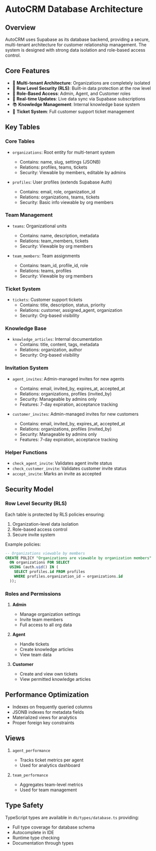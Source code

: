 # AutoCRM Database Architecture

## Overview
AutoCRM uses Supabase as its database backend, providing a secure, multi-tenant architecture for customer relationship management. The system is designed with strong data isolation and role-based access control.

## Core Features
- 🏢 **Multi-tenant Architecture**: Organizations are completely isolated
- 🔐 **Row Level Security (RLS)**: Built-in data protection at the row level
- 👥 **Role-Based Access**: Admin, Agent, and Customer roles
- 🔄 **Real-time Updates**: Live data sync via Supabase subscriptions
- 📚 **Knowledge Management**: Internal knowledge base system
- 🎫 **Ticket System**: Full customer support ticket management

## Key Tables

### Core Tables
- `organizations`: Root entity for multi-tenant system
  - Contains: name, slug, settings (JSONB)
  - Relations: profiles, teams, tickets
  - Security: Viewable by members, editable by admins

- `profiles`: User profiles (extends Supabase Auth)
  - Contains: email, role, organization_id
  - Relations: organizations, teams, tickets
  - Security: Basic info viewable by org members

### Team Management
- `teams`: Organizational units
  - Contains: name, description, metadata
  - Relations: team_members, tickets
  - Security: Viewable by org members

- `team_members`: Team assignments
  - Contains: team_id, profile_id, role
  - Relations: teams, profiles
  - Security: Viewable by org members

### Ticket System
- `tickets`: Customer support tickets
  - Contains: title, description, status, priority
  - Relations: customer, assigned_agent, organization
  - Security: Org-based visibility

### Knowledge Base
- `knowledge_articles`: Internal documentation
  - Contains: title, content, tags, metadata
  - Relations: organization, author
  - Security: Org-based visibility

### Invitation System
- `agent_invites`: Admin-managed invites for new agents
  - Contains: email, invited_by, expires_at, accepted_at
  - Relations: organizations, profiles (invited_by)
  - Security: Manageable by admins only
  - Features: 7-day expiration, acceptance tracking

- `customer_invites`: Admin-managed invites for new customers
  - Contains: email, invited_by, expires_at, accepted_at
  - Relations: organizations, profiles (invited_by)
  - Security: Manageable by admins only
  - Features: 7-day expiration, acceptance tracking

### Helper Functions
- `check_agent_invite`: Validates agent invite status
- `check_customer_invite`: Validates customer invite status
- `accept_invite`: Marks an invite as accepted

## Security Model

### Row Level Security (RLS)
Each table is protected by RLS policies ensuring:
1. Organization-level data isolation
2. Role-based access control
3. Secure invite system

Example policies:
```sql
-- Organizations viewable by members
CREATE POLICY "Organizations are viewable by organization members" 
  ON organizations FOR SELECT 
  USING (auth.uid() IN (
    SELECT profiles.id FROM profiles 
    WHERE profiles.organization_id = organizations.id
  ));
```

### Roles and Permissions
1. **Admin**
   - Manage organization settings
   - Invite team members
   - Full access to all org data

2. **Agent**
   - Handle tickets
   - Create knowledge articles
   - View team data

3. **Customer**
   - Create and view own tickets
   - View permitted knowledge articles

## Performance Optimization
- Indexes on frequently queried columns
- JSONB indexes for metadata fields
- Materialized views for analytics
- Proper foreign key constraints

## Views
1. `agent_performance`
   - Tracks ticket metrics per agent
   - Used for analytics dashboard

2. `team_performance`
   - Aggregates team-level metrics
   - Used for team management

## Type Safety
TypeScript types are available in `db/types/database.ts` providing:
- Full type coverage for database schema
- Autocomplete in IDE
- Runtime type checking
- Documentation through types
